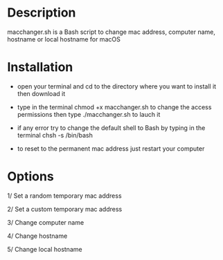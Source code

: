 # Description

macchanger.sh is a Bash script to change mac address, computer name, hostname or local hostname for macOS

# Installation

- open your terminal and cd to the directory where you want to install it then download it

- type in the terminal chmod +x macchanger.sh to change the access permissions then type ./macchanger.sh to lauch it

- if any error try to change the default shell to Bash by typing in the terminal chsh -s /bin/bash

- to reset to the permanent mac address just restart your computer

# Options

1/ Set a random temporary mac address

2/ Set a custom temporary mac address

3/ Change computer name

4/ Change hostname

5/ Change local hostname
